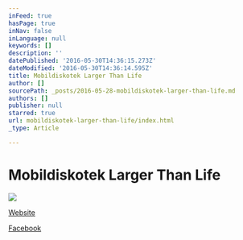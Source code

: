 ```yaml
---
inFeed: true
hasPage: true
inNav: false
inLanguage: null
keywords: []
description: ''
datePublished: '2016-05-30T14:36:15.273Z'
dateModified: '2016-05-30T14:36:14.595Z'
title: Mobildiskotek Larger Than Life
author: []
sourcePath: _posts/2016-05-28-mobildiskotek-larger-than-life.md
authors: []
publisher: null
starred: true
url: mobildiskotek-larger-than-life/index.html
_type: Article

---
```

# Mobildiskotek Larger Than Life
![](https://the-grid-user-content.s3-us-west-2.amazonaws.com/69a38a25-2f9e-4ff6-8426-843e7df11106.jpg)

[Website][0]

[Facebook][1]

[0]: http://largerthanlife.dk/
[1]: http://facebook.com/LargerThanLife.dk